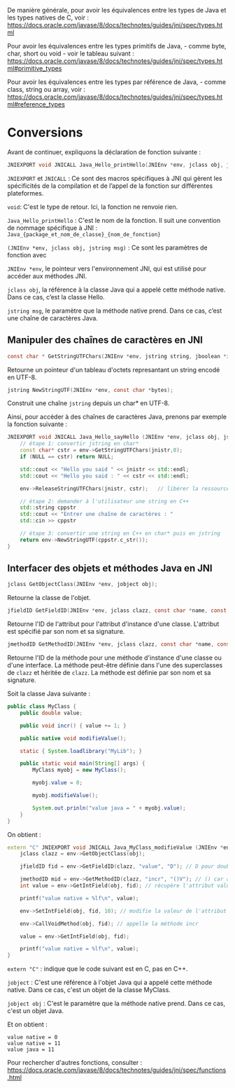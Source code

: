 De manière générale, pour avoir les équivalences entre les types de Java et les types natives de C, voir : 
https://docs.oracle.com/javase/8/docs/technotes/guides/jni/spec/types.html

Pour avoir les équivalences entre les types primitifs de Java, - comme byte, char, short ou void - voir le tableau suivant : 
https://docs.oracle.com/javase/8/docs/technotes/guides/jni/spec/types.html#primitive_types

Pour avoir les équivalences entre les types par référence de Java, - comme class, string ou array, voir :
https://docs.oracle.com/javase/8/docs/technotes/guides/jni/spec/types.html#reference_types

# Conversions

Avant de continuer, expliquons la déclaration de fonction suivante :

```cpp
JNIEXPORT void JNICALL Java_Hello_printHello(JNIEnv *env, jclass obj, jstring msg);
```

`JNIEXPORT` et `JNICALL` : Ce sont des macros spécifiques à JNI qui gèrent les spécificités de la compilation et de l’appel de la fonction sur différentes plateformes.

`void`: C'est le type de retour. Ici, la fonction ne renvoie rien.

`Java_Hello_printHello` : C'est le nom de la fonction. Il suit une convention de nommage spécifique à JNI : `Java_{package_et_nom_de_classe}_{nom_de_fonction}`

`(JNIEnv *env, jclass obj, jstring msg)` : Ce sont les paramètres de fonction avec 

`JNIEnv *env`, le pointeur vers l'environnement JNI, qui est utilisé pour accéder aux méthodes JNI.

`jclass obj`, la référence à la classe Java qui a appelé cette méthode native. Dans ce cas, c’est la classe Hello.

`jstring msg`, le paramètre que la méthode native prend. Dans ce cas, c’est une chaîne de caractères Java.

## Manipuler des chaînes de caractères en JNI

```c
const char * GetStringUTFChars(JNIEnv *env, jstring string, jboolean *isCopy);
```
Retourne un pointeur d'un tableau d'octets represantant un string encodé en UTF-8.

```c
jstring NewStringUTF(JNIEnv *env, const char *bytes);
```
Construit une chaîne `jstring` depuis un char* en UTF-8.

Ainsi, pour accéder à des chaînes de caractères Java, prenons par exemple la fonction suivante :
```cpp
JNIEXPORT void JNICALL Java_Hello_sayHello (JNIEnv *env, jclass obj, jstring jnistr) {
    // étape 1: convertir jstring en char*
    const char* cstr = env->GetStringUTFChars(jnistr,0);
    if (NULL == cstr) return NULL;

    std::cout << "Hello you said " << jnistr << std::endl;
    std::cout << "Hello you said : " << cstr << std::endl;

    env->ReleaseStringUTFChars(jnistr, cstr);   // libérer la ressource

    // étape 2: demander à l'utilisateur une string en C++
    std::string cppstr
    std::cout << "Entrer une chaîne de caractères : "
    std::cin >> cppstr

    // étape 3: convertir une string en C++ en char* puis en jstring
    return env->NewStringUTF(cppstr.c_str());
}
```

## Interfacer des objets et méthodes Java en JNI

```c
jclass GetObjectClass(JNIEnv *env, jobject obj);
```
Retourne la classe de l'objet.

```c
jfieldID GetFieldID(JNIEnv *env, jclass clazz, const char *name, const char *sig);
```
Retourne l'ID de l'attribut pour l'attribut d'instance d'une classe. L'attribut est spécifié par son nom et sa signature.

```c
jmethodID GetMethodID(JNIEnv *env, jclass clazz, const char *name, const char *sig);
```
Retourne l'ID de la méthode pour une méthode d'instance d'une classe ou d'une interface. La méthode peut-être définie dans l'une des superclasses de `clazz` et héritée de `clazz`. La méthode est définie par son nom et sa signature.

Soit la classe Java suivante :
```java
public class MyClass {
    public double value;

    public void incr() { value += 1; }

    public native void modifieValue();

    static { System.loadlibrary("MyLib"); }

    public static void main(String[] args) {
        MyClass myobj = new MyClass();

        myobj.value = 0;

        myobj.modifieValue();

        System.out.prinln("value java = " + myobj.value);
    }
}
```

On obtient :
```cpp
extern "C" JNIEXPORT void JNICALL Java_MyClass_modifieValue (JNIEnv *env, jobject, jobject obj) {
    jclass clazz = env->GetObjectClass(obj);

    jfieldID fid = env->GetFieldID(clazz, "value", "D"); // D pour double, cf Type Signatures

    jmethodID mid = env->GetMethodID(clazz, "incr", "()V"); // () car aucun paramètre pour la fonction et V pour void
    int value = env->GetIntField(obj, fid); // récupère l'attribut value de type double

    printf("value native = %lf\n", value);

    env->SetIntField(obj, fid, 10); // modifie la valeur de l'attribut value

    env->CallVoidMethod(obj, fid); // appelle la méthode incr

    value = env->GetIntField(obj, fid);

    printf("value native = %lf\n", value);
}
```

`extern "C"` : indique que le code suivant est en C, pas en C++.

`jobject` : C'est une référence à l'objet Java qui a appelé cette méthode native. Dans ce cas, c'est un objet de la classe MyClass.

`jobject obj` : C'est le paramètre que la méthode native prend. Dans ce cas, c'est un objet Java.

Et on obtient :
```
value native = 0
value native = 11
value java = 11
```


Pour rechercher d'autres fonctions, consulter : 
https://docs.oracle.com/javase/8/docs/technotes/guides/jni/spec/functions.html




